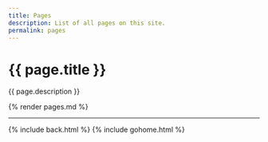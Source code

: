 ```yaml
---
title: Pages
description: List of all pages on this site.
permalink: pages
---
```


# {{ page.title }}

{{ page.description }}

{% render pages.md %}

---

{% include back.html %}
{% include gohome.html %}